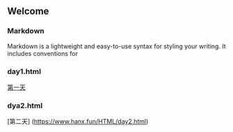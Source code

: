 ## Welcome



### Markdown

Markdown is a lightweight and easy-to-use syntax for styling your writing. It includes conventions for

### day1.html
[第一天](https://www.hanx.fun/HTML/day1.html)
### dya2.html
[第二天] (https://www.hanx.fun/HTML/day2.html)
